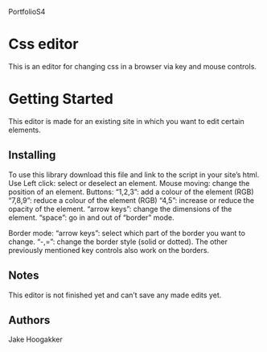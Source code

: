 PortfolioS4

# Css editor
This is an editor for changing css in a browser via key and mouse controls.

# Getting Started
This editor is made for an existing site in which you want to edit certain elements.

## Installing
To use this library download this file and link to the script in your site’s html.
Use
Left click: select or deselect an element.
Mouse moving: change the position of an element.
Buttons:
“1,2,3”: add a colour of the element (RGB)
“7,8,9”: reduce a colour of the element (RGB)
“4,5”: increase or reduce the opacity of the element.
“arrow keys”: change the dimensions of the element.
“space”: go in and out of “border” mode.

Border mode:
“arrow keys”: select which part of the border you want to change.
“-,=”: change the border style (solid or dotted).
The other previously mentioned key controls also work on the borders.

## Notes
This editor is not finished yet and can’t save any made edits yet.

## Authors
Jake Hoogakker

